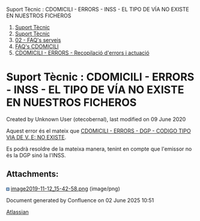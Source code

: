 Suport Tècnic : CDOMICILI - ERRORS - INSS - EL TIPO DE VÍA NO EXISTE EN NUESTROS FICHEROS  

1.  [Suport Tècnic](index.html)
2.  [Suport Tècnic](13893782.html)
3.  [02 - FAQ's serveis](26313393.html)
4.  [FAQ's CDOMICILI](28705548.html)
5.  [CDOMICILI - ERRORS - Recopilació d'errors i actuació](36340023.html)

Suport Tècnic : CDOMICILI - ERRORS - INSS - EL TIPO DE VÍA NO EXISTE EN NUESTROS FICHEROS
=========================================================================================

Created by Unknown User (otecobernal), last modified on 09 June 2020

Aquest error és el mateix que [CDOMICILI - ERRORS - DGP - CODIGO TIPO VIA DE V. E: NO EXISTE](41517107.html).

Es podrà resoldre de la mateixa manera, tenint en compte que l'emissor no és la DGP sinó la l'INSS.

Attachments:
------------

![](images/icons/bullet_blue.gif) [image2019-11-12\_15-42-58.png](attachments/41517111/41517112.png) (image/png)  

Document generated by Confluence on 02 June 2025 10:51

[Atlassian](http://www.atlassian.com/)
